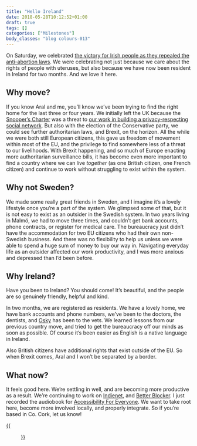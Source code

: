 ```yaml
---
title: "Hello Ireland"
date: 2018-05-28T10:12:52+01:00
draft: true
tags: []
categories: ["Milestones"]
body_classes: "blog colours-013"
---
```


On Saturday, we celebrated [the victory for Irish people as they repealed the anti-abortion laws](https://www.irishtimes.com/news/politics/abortion-referendum). We were celebrating not just because we care about the rights of people with uteruses, but also because we have now been resident in Ireland for two months. And we love it here.

## Why move?

If you know Aral and me, you’ll know we’ve been trying to find the right home for the last three or four years. We initially left the UK because the [Snooper’s Charter](https://www.theguardian.com/world/2016/nov/29/snoopers-charter-bill-becomes-law-extending-uk-state-surveillance) was a threat to [our work in building a privacy-respecting social network](https://ind.ie/heartbeat). But also with the election of the Conservative party, we could see further authoritarian laws, and Brexit, on the horizon. All the while we were both still European citizens, this gave us freedom of movement within most of the EU, and the privilege to find somewhere less of a threat to our livelihoods. With Brexit happening, and so much of Europe enacting more authoritarian surveillance bills, it has become even more important to find a country where we can live *together* (as one British citizen, one French citizen) and continue to work without struggling to exist within the system.

## Why not Sweden?

We made some really great friends in Sweden, and I imagine it’s a lovely lifestyle once you’re a part of the system. We glimpsed some of that, but it is not easy to exist as an outsider in the Swedish system. In two years living in Malmö, we had to move three times, and couldn’t get bank accounts, phone contracts, or register for medical care. The bureaucracy just didn’t have the accommodation for two EU citizens who had their own non-Swedish business. And there was no flexibility to help us unless we were able to spend a huge sum of money to buy our way in. Navigating everyday life as an outsider affected our work productivity, and I was more anxious and depressed than I’d been before.

## Why Ireland?

Have you been to Ireland? You should come! It’s beautiful, and the people are so genuinely friendly, helpful and kind.

In two months, we are registered as residents. We have a lovely home, we have bank accounts and phone numbers, we’ve been to the doctors, the dentists, and [Osky](https://twitter.com/gigapup) has been to the vets. We learned lessons from our previous country move, and tried to get the bureaucracy off our minds as soon as possible. Of course it’s been easier as English is a native language in Ireland.

Also British citizens have additional rights that exist outside of the EU. So when Brexit comes, Aral and I won’t be separated by a border.

## What now?

It feels good here. We’re settling in well, and are becoming more productive as a result. We’re continuing to work on [Indienet](https://indienet.info), and [Better Blocker](https://better.fyi). I just recorded the audiobook for [Accessibility For Everyone](/accessibility-for-everyone). We want to take root here, become more involved locally, and properly integrate. So if you’re based in Co. Cork, let us know!

[{{<figure src="/images/2018/05/osky-in-the-woods.jpg" alt="Oskar in the lush Irish woods." width="1024" height="768" >}}](/images/2018/05/osky-in-the-woods.jpg)